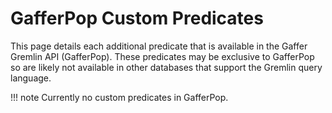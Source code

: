# GafferPop Custom Predicates

This page details each additional predicate that is available in
the Gaffer Gremlin API (GafferPop). These predicates may be exclusive
to GafferPop so are likely not available in other databases that
support the Gremlin query language.

!!! note
    Currently no custom predicates in GafferPop.
